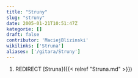 ```yaml
---
title: "Struny"
slug: "struny"
date: 2005-01-21T10:51:47Z
kategorie: []
draft: false
contributor: 'MaciejBlizinski'
wikilinks: ['Struna']
aliases: ['/gitara/Struny']
---
```

1.  REDIRECT [Struna]({{< relref "Struna.md" >}})
